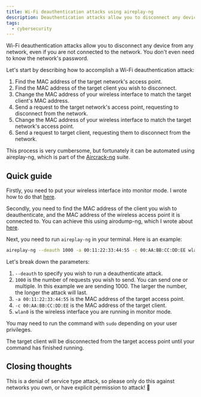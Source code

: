 ```yaml
---
title: Wi-Fi deauthentication attacks using aireplay-ng
description: Deauthentication attacks allow you to disconnect any device from any network, even if you are not connected to the network.
tags:
  - cybersecurity
---
```


Wi-Fi deauthentication attacks allow you to disconnect any device from any network, even if you are not connected to the network. You don't even need to know the network's password.

Let's start by describing how to accomplish a Wi-Fi deauthentication attack:

1. Find the MAC address of the target network's access point.
2. Find the MAC address of the target client you wish to disconnect.
3. Change the MAC address of your wireless interface to match the target client's MAC address.
4. Send a request to the target network's access point, requesting to disconnect from the network.
5. Change the MAC address of your wireless interface to match the target network's access point.
6. Send a request to target client, requesting them to disconnect from the network.

This process is very cumbersome, but fortunately it can be automated using aireplay-ng, which is part of the [Aircrack-ng](https://aircrack-ng.org/) suite.

## Quick guide

Firstly, you need to put your wireless interface into monitor mode. I wrote how to do that [here](/how-to-enable-monitor-mode/).

Secondly, you need to find the MAC address of the client you wish to deauthenticate, and the MAC address of the wireless access point it is connected to. You can achieve this using airodump-ng, which I wrote about [here](/how-to-sniff-wi-fi-packets-using-airodump-ng/).

Next, you need to run `aireplay-ng` in your terminal. Here is an example:

```sh
aireplay-ng --deauth 1000 -a 00:11:22:33:44:55 -c 00:AA:BB:CC:DD:EE wlan0
``` 

Let's break down the parameters:

1. `--deauth` to specify you wish to run a deauthenticate attack.
2. `1000` is the number of requests you wish to send. You can send one or multiple. In this example we are sending 1000. The larger the number, the longer the attack will last.
3. `-a 00:11:22:33:44:55` is the MAC address of the target access point.
4. `-c 00:AA:BB:CC:DD:EE` is the MAC address of the target client.
5. `wlan0` is the wireless interface you are running in monitor mode.

You may need to run the command with `sudo` depending on your user privileges.

The target client will be disconnected from the target access point until your command has finished running.

## Closing thoughts

This is a denial of service type attack, so please only do this against networks you own, or have explicit permission to attack! 🙏
